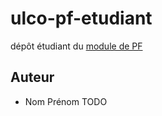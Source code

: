 # ulco-pf-etudiant

dépôt étudiant du [module de PF](https://juliendehos.gitlab.io/posts/pf/index.html)

## Auteur

- Nom Prénom TODO

